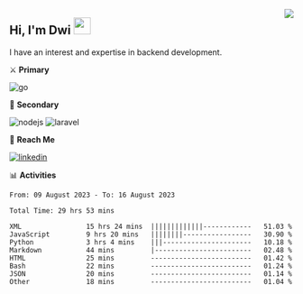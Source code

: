 [<img src="https://komarev.com/ghpvc/?username=masred&color=green&style=flat-square&label=Profile+Views" align="right">](github.com/masred)

## Hi, I'm Dwi <img src="https://raw.githubusercontent.com/MartinHeinz/MartinHeinz/master/wave.gif" width="30px">

I have an interest and expertise in backend development.

⚔️ **Primary**

![go](https://img.shields.io/badge/---?logo=go&label=Golang&style=social)

🔪 **Secondary**

![nodejs](https://img.shields.io/badge/---?logo=node.js&label=Node.js&style=social&logoColor=green)
![laravel](https://img.shields.io/badge/---?logo=laravel&label=Laravel&style=social)

🔗 **Reach Me**

[![linkedin](https://img.shields.io/badge/---?logo=linkedin&label=LinkedIn&style=social)](https://linkedin.com/in/dwifitriyanto)

📊 **Activities**

<!--START_SECTION:waka-->

```all_time
From: 09 August 2023 - To: 16 August 2023

Total Time: 29 hrs 53 mins

XML                15 hrs 24 mins  |||||||||||||------------   51.03 %
JavaScript         9 hrs 20 mins   ||||||||-----------------   30.90 %
Python             3 hrs 4 mins    |||----------------------   10.18 %
Markdown           44 mins         |------------------------   02.48 %
HTML               25 mins         -------------------------   01.42 %
Bash               22 mins         -------------------------   01.24 %
JSON               20 mins         -------------------------   01.14 %
Other              18 mins         -------------------------   01.04 %
```

<!--END_SECTION:waka-->
